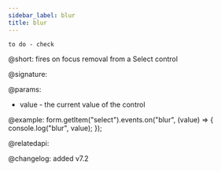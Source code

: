 ```yaml
---
sidebar_label: blur
title: blur
---          
```


`to do - check`

@short: fires on focus removal from a Select control

@signature: 

@params:
- value - the current value of the control

@example:
form.getItem("select").events.on("blur", (value) => {
    console.log("blur", value);
});

@relatedapi: 

@changelog: added v7.2
